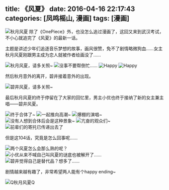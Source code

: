 title: 《风夏》
date: 2016-04-16 22:17:43
categories: [凤鸣榣山, 漫画]
tags: [漫画]
---
![秋月风夏](/img/comic/fallenmoon/moon.jpg)
除了《OnePiece》外，也没怎么追过漫画了，这回又来到武汉考试，不小心就追完了《风夏》的最新一话。

主题是讲述少年们追逐音乐梦想的故事，画风很赞，免不了剧情略微狗血……女主秋月风夏刚跟男主成为恋人就被作者给画没了……

![秋月风夏，请多关照~](/img/comic/fallenmoon/01_0.jpg)
![没事不要帮倒忙……](/img/comic/fallenmoon/01_2.jpg)
![Happy](/img/comic/fallenmoon/35_0.jpg)
![Happy](/img/comic/fallenmoon/35_1.jpg)

然后秋月意外的离开，碧井接着意外的出现。

![碧井风夏，请多关照~](/img/comic/fallenmoon/48.jpg)

最后秋月风夏的终于停留在了大家的回忆里，男主小优也终于接纳了新的女主兼主唱——碧井风夏。

![终于合体了~](/img/comic/fallenmoon/99_0.jpg)
![一起推向高潮~](/img/comic/fallenmoon/99_1.jpg)
![爆棚的演唱~](/img/comic/fallenmoon/99_2.jpg)
![没有人想到合体后会是这种景象~](/img/comic/fallenmoon/99_3.jpg)
![亢奋的观众们~](/img/comic/fallenmoon/99_4.jpg)
![前辈们的寄托已传递出去了](/img/comic/fallenmoon/99_5.jpg)



但是这104话，究竟是怎么回事呢……

![两个风夏怎么会那么熟的呢？](/img/comic/fallenmoon/104_0.jpg)
![小优从来不喊自己叫风夏的谜底也被解开了……](/img/comic/fallenmoon/104_1.jpg)
![碧井觉得自己是替代品？想多了……](/img/comic/fallenmoon/104_2.jpg)

剧情越来越有趣了，非常希望两人能有个happy ending~

![Q秋月风夏Q](/img/comic/fallenmoon/moon_2.jpg)
